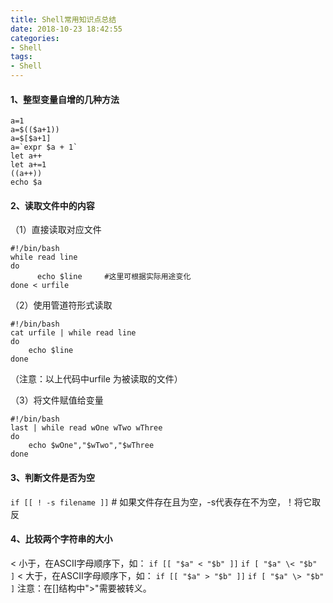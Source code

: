 ```yaml
---
title: Shell常用知识点总结
date: 2018-10-23 18:42:55
categories:
- Shell
tags:
- Shell
---
```

#### 1、整型变量自增的几种方法
```
a=1
a=$(($a+1))
a=$[$a+1]
a=`expr $a + 1`
let a++
let a+=1
((a++))
echo $a
```
<!--more-->
#### 2、读取文件中的内容
（1）直接读取对应文件
```
#!/bin/bash
while read line
do
      echo $line     #这里可根据实际用途变化
done < urfile
```

（2）使用管道符形式读取
```
#!/bin/bash
cat urfile | while read line
do
    echo $line
done
```
（注意：以上代码中urfile 为被读取的文件）

（3）将文件赋值给变量
```
#!/bin/bash
last | while read wOne wTwo wThree
do
	echo $wOne","$wTwo","$wThree
done
```

#### 3、判断文件是否为空
`if [[ ! -s filename ]]` # 如果文件存在且为空，-s代表存在不为空，！将它取反


#### 4、比较两个字符串的大小
<	小于，在ASCII字母顺序下，如：
	`if [[ "$a" < "$b" ]]`
	`if [ "$a" \< "$b" ]`
&#60;	大于，在ASCII字母顺序下，如：
	`if [[ "$a" > "$b" ]]`
	`if [ "$a" \> "$b" ]`
注意：在[]结构中">"需要被转义。
